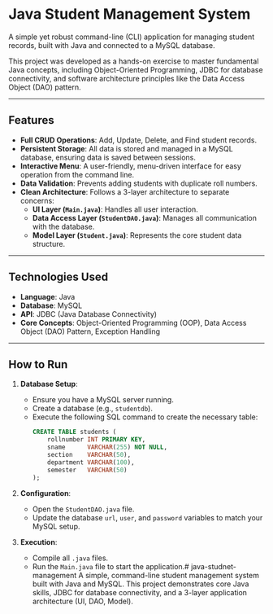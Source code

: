 # Java Student Management System

A simple yet robust command-line (CLI) application for managing student records, built with Java and connected to a MySQL database.

This project was developed as a hands-on exercise to master fundamental Java concepts, including Object-Oriented Programming, JDBC for database connectivity, and software architecture principles like the Data Access Object (DAO) pattern.

---

## Features

* **Full CRUD Operations**: Add, Update, Delete, and Find student records.
* **Persistent Storage**: All data is stored and managed in a MySQL database, ensuring data is saved between sessions.
* **Interactive Menu**: A user-friendly, menu-driven interface for easy operation from the command line.
* **Data Validation**: Prevents adding students with duplicate roll numbers.
* **Clean Architecture**: Follows a 3-layer architecture to separate concerns:
    * **UI Layer (`Main.java`)**: Handles all user interaction.
    * **Data Access Layer (`StudentDAO.java`)**: Manages all communication with the database.
    * **Model Layer (`Student.java`)**: Represents the core student data structure.

---

## Technologies Used

* **Language**: Java
* **Database**: MySQL
* **API**: JDBC (Java Database Connectivity)
* **Core Concepts**: Object-Oriented Programming (OOP), Data Access Object (DAO) Pattern, Exception Handling

---

## How to Run

1.  **Database Setup**:
    * Ensure you have a MySQL server running.
    * Create a database (e.g., `studentdb`).
    * Execute the following SQL command to create the necessary table:
        ```sql
        CREATE TABLE students (
            rollnumber INT PRIMARY KEY,
            sname      VARCHAR(255) NOT NULL,
            section    VARCHAR(50),
            department VARCHAR(100),
            semester   VARCHAR(50)
        );
        ```

2.  **Configuration**:
    * Open the `StudentDAO.java` file.
    * Update the database `url`, `user`, and `password` variables to match your MySQL setup.

3.  **Execution**:
    * Compile all `.java` files.
    * Run the `Main.java` file to start the application.# java-studnet-management
A simple, command-line student management system built with Java and MySQL. This project demonstrates core Java skills, JDBC for database connectivity, and a 3-layer application architecture (UI, DAO, Model).
